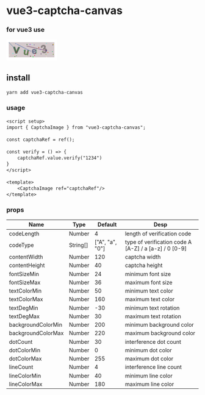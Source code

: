 # vue3-captcha-canvas

### for vue3 use
![img.png](img.png)

## install
```
yarn add vue3-captcha-canvas
```

### usage
```
<script setup>
import { CaptchaImage } from "vue3-captcha-canvas";

const captchaRef = ref();

const verify = () => {
    captchaRef.value.verify("1234")
}
</script>

<template>
    <CaptchaImage ref="captchaRef"/>
</template>
```

### props
| Name               | Type     | Default         | Desp                                                  |
|--------------------|----------|-----------------|-------------------------------------------------------|
| codeLength         | Number   | 4               | length of verification code                           |
| codeType           | String[] | ["A", "a", "0"] | type of verification code A [A-Z] / a [a-z] / 0 [0-9] |
| contentWidth       | Number   | 120             | captcha width                                         |
| contentHeight      | Number   | 40              | captcha height                                        |
| fontSizeMin        | Number   | 24              | minimum font size                                     |
| fontSizeMax        | Number   | 36              | maximum font size                                     |
| textColorMin       | Number   | 50              | minimum text color                                    |
| textColorMax       | Number   | 160             | maximum text color                                    |
| textDegMin         | Number   | -30             | minimum text rotation                                 |
| textDegMax         | Number   | 30              | maximum text rotation                                 |
| backgroundColorMin | Number   | 200             | minimum background color                              |
| backgroundColorMax | Number   | 220             | maximum background color                              |
| dotCount           | Number   | 30              | interference dot count                                |
| dotColorMin        | Number   | 0               | minimum dot color                                     |
| dotColorMax        | Number   | 255             | maximum dot color                                     |
| lineCount          | Number   | 4               | interference line count                               |
| lineColorMin       | Number   | 40              | minimum line color                                    |
| lineColorMax       | Number   | 180             | maximum line color                                    |
